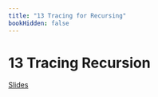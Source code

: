 ```yaml
---
title: "13 Tracing for Recursing"
bookHidden: false
---
```


# 13 Tracing Recursion

[Slides](/venkatesh_slides.pdf)